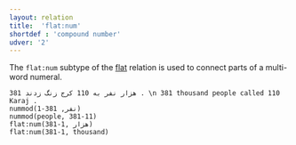 ```yaml
---
layout: relation
title:  'flat:num'
shortdef : 'compound number'
udver: '2'
---
```


The `flat:num` subtype of the [flat]() relation is used to connect parts of a multi-word numeral.

~~~ sdparse
381 هزار نفر به 110 کرج زنگ زدند . \n 381 thousand people called 110 Karaj .
nummod(نفر, 381-1)
nummod(people, 381-11)
flat:num(381-1, هزار)
flat:num(381-1, thousand)
~~~

<!-- Interlanguage links updated Po 11. listopadu 2024, 20:10:57 CET -->
